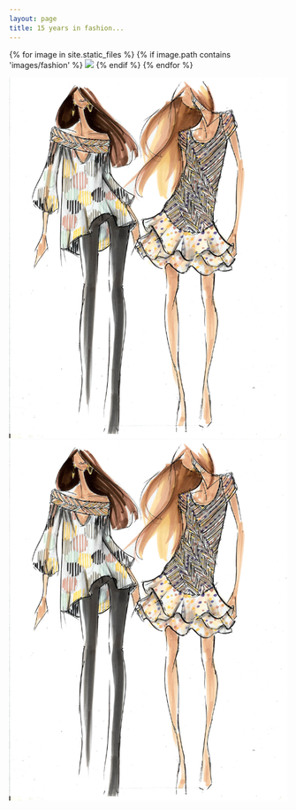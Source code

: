```yaml
---
layout: page
title: 15 years in fashion...
---
```


<div class="imagegallery">

{% for image in site.static_files %}
    {% if image.path contains 'images/fashion' %}
<a href="{{image.path}}" class="gallery" data-featherlight="image"><img src="{{image.path}}"/></a>
    {% endif %}
{% endfor %}

<a href="/images/fashion1.jpg" class="gallery" data-featherlight="image"><img src="/images/fashion1.jpg"/></a>
<a href="/images/fashion1.jpg" class="gallery" data-featherlight="image"><img src="/images/fashion1.jpg"/></a>

</div>

<script>
	$('a.gallery').featherlightGallery({
		openSpeed: 300
	});
    </script>